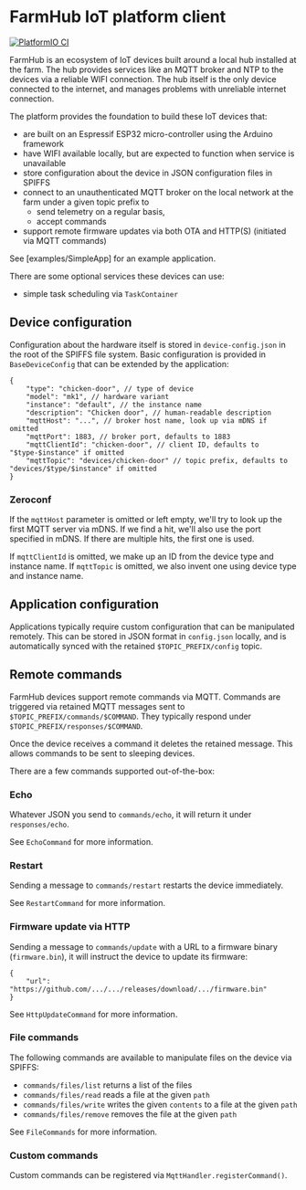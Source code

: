 # FarmHub IoT platform client

[![PlatformIO CI](https://github.com/kivancsikert/farmhub-client/actions/workflows/build.yml/badge.svg)](https://github.com/kivancsikert/farmhub-client/actions/workflows/build.yml)

FarmHub is an ecosystem of IoT devices built around a local hub installed at the farm.
The hub provides services like an MQTT broker and NTP to the devices via a reliable WIFI connection.
The hub itself is the only device connected to the internet, and manages problems with unreliable internet connection.

The platform provides the foundation to build these IoT devices that:

- are built on an Espressif ESP32 micro-controller using the Arduino framework
- have WIFI available locally, but are expected to function when service is unavailable
- store configuration about the device in JSON configuration files in SPIFFS
- connect to an unauthenticated MQTT broker on the local network at the farm under a given topic prefix to
  - send telemetry on a regular basis,
  - accept commands
- support remote firmware updates via both OTA and HTTP(S) (initiated via MQTT commands)

See [examples/SimpleApp] for an example application.

There are some optional services these devices can use:

- simple task scheduling via `TaskContainer`

## Device configuration

Configuration about the hardware itself is stored in `device-config.json` in the root of the SPIFFS file system.
Basic configuration is provided in `BaseDeviceConfig` that can be extended by the application:

```jsonc
{
    "type": "chicken-door", // type of device
    "model": "mk1", // hardware variant
    "instance": "default", // the instance name
    "description": "Chicken door", // human-readable description
    "mqttHost": "...", // broker host name, look up via mDNS if omitted
    "mqttPort": 1883, // broker port, defaults to 1883
    "mqttClientId": "chicken-door", // client ID, defaults to "$type-$instance" if omitted
    "mqttTopic": "devices/chicken-door" // topic prefix, defaults to "devices/$type/$instance" if omitted
}
```

### Zeroconf

If the `mqttHost` parameter is omitted or left empty, we'll try to look up the first MQTT server via mDNS.
If we find a hit, we'll also use the port specified in mDNS.
If there are multiple hits, the first one is used.

If `mqttClientId` is omitted, we make up an ID from the device type and instance name.
If `mqttTopic` is omitted, we also invent one using device type and instance name.

## Application configuration

Applications typically require custom configuration that can be manipulated remotely.
This can be stored in JSON format in `config.json` locally, and is automatically synced with the retained `$TOPIC_PREFIX/config` topic.

## Remote commands

FarmHub devices support remote commands via MQTT.
Commands are triggered via retained MQTT messages sent to `$TOPIC_PREFIX/commands/$COMMAND`.
They typically respond under `$TOPIC_PREFIX/responses/$COMMAND`.

Once the device receives a command it deletes the retained message.
This allows commands to be sent to sleeping devices.

There are a few commands supported out-of-the-box:

### Echo

Whatever JSON you send to `commands/echo`, it will return it under `responses/echo`.

See `EchoCommand` for more information.

### Restart

Sending a message to `commands/restart` restarts the device immediately.

See `RestartCommand` for more information.

### Firmware update via HTTP

Sending a message to `commands/update` with a URL to a firmware binary (`firmware.bin`), it will instruct the device to update its firmware:

```jsonc
{
    "url": "https://github.com/.../.../releases/download/.../firmware.bin"
}
```

See `HttpUpdateCommand` for more information.

### File commands

The following commands are available to manipulate files on the device via SPIFFS:

- `commands/files/list` returns a list of the files
- `commands/files/read` reads a file at the given `path`
- `commands/files/write` writes the given `contents` to a file at the given `path`
- `commands/files/remove` removes the file at the given `path`

See `FileCommands` for more information.

### Custom commands

Custom commands can be registered via `MqttHandler.registerCommand()`.
